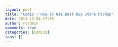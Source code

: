 ```yaml
---
layout: post
title: "Comic - How To Use Best Buy Store Pickup"
date: 2011-12-04 17:56
author: rcadmin
comments: true
categories: [Comics]
tags: []
---
```

<a href="http://bitsmack.com/comics/2011/12/04/comic-how-to-u…y-store-pickup/ ?"><img src="http://dl.bitsmack.com/uploads/2011/12/20111204.jpg" alt="" title="Normally I would think that this was an isolated incident with me except that it also happened to every person that was ahead of me in line."  class="alignnone size-full wp-image-2307" /></a>
